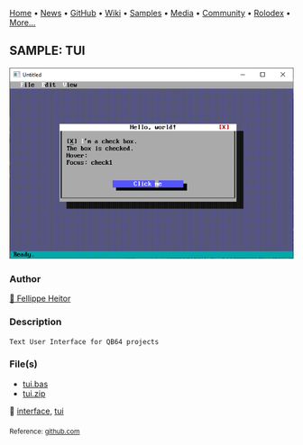 [Home](https://qb64.com) • [News](../../news.md) • [GitHub](../../github.md) • [Wiki](../../wiki.md) • [Samples](../../samples.md) • [Media](../../media.md) • [Community](../../community.md) • [Rolodex](../../rolodex.md) • [More...](../../more.md)

## SAMPLE: TUI

![screenshot.png](img/screenshot.png)

### Author

[🐝 Fellippe Heitor](../fellippe-heitor.md) 

### Description

```text
Text User Interface for QB64 projects
```

### File(s)

* [tui.bas](src/tui.bas)
* [tui.zip](src/tui.zip)

🔗 [interface](../interface.md), [tui](../tui.md)


<sub>Reference: [github.com](https://github.com/FellippeHeitor/tui) </sub>
